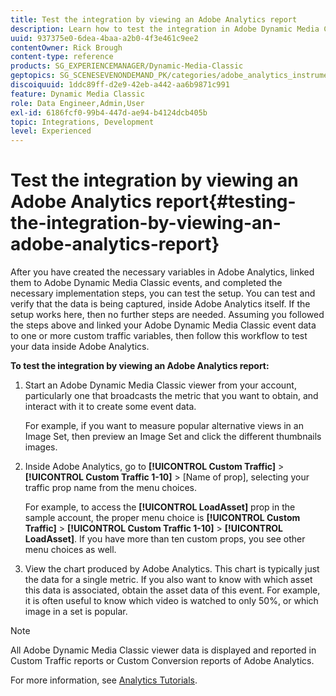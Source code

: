```yaml
---
title: Test the integration by viewing an Adobe Analytics report
description: Learn how to test the integration in Adobe Dynamic Media Classic by viewing an Adobe Analytics report.
uuid: 937375e0-6dea-4baa-a2b0-4f3e461c9ee2
contentOwner: Rick Brough
content-type: reference
products: SG_EXPERIENCEMANAGER/Dynamic-Media-Classic
geptopics: SG_SCENESEVENONDEMAND_PK/categories/adobe_analytics_instrumentation_kit
discoiquuid: 1ddc89ff-d2e9-42eb-a442-aa6b9871c991
feature: Dynamic Media Classic
role: Data Engineer,Admin,User
exl-id: 6186fcf0-99b4-447d-ae94-b4124dcb405b
topic: Integrations, Development
level: Experienced
---
```

# Test the integration by viewing an Adobe Analytics report{#testing-the-integration-by-viewing-an-adobe-analytics-report}

After you have created the necessary variables in Adobe Analytics, linked them to Adobe Dynamic Media Classic events, and completed the necessary implementation steps, you can test the setup. You can test and verify that the data is being captured, inside Adobe Analytics itself. If the setup works here, then no further steps are needed. Assuming you followed the steps above and linked your Adobe Dynamic Media Classic event data to one or more custom traffic variables, then follow this workflow to test your data inside Adobe Analytics.

**To test the integration by viewing an Adobe Analytics report:**

1. Start an Adobe Dynamic Media Classic viewer from your account, particularly one that broadcasts the metric that you want to obtain, and interact with it to create some event data.

   For example, if you want to measure popular alternative views in an Image Set, then preview an Image Set and click the different thumbnails images.

1. Inside Adobe Analytics, go to **[!UICONTROL Custom Traffic]** > **[!UICONTROL Custom Traffic 1-10]** > [Name of prop], selecting your traffic prop name from the menu choices.

   For example, to access the **[!UICONTROL LoadAsset]** prop in the sample account, the proper menu choice is **[!UICONTROL Custom Traffic]** > **[!UICONTROL Custom Traffic 1-10]** > **[!UICONTROL LoadAsset]**. If you have more than ten custom props, you see other menu choices as well.

1. View the chart produced by Adobe Analytics. This chart is typically just the data for a single metric. If you also want to know with which asset this data is associated, obtain the asset data of this event. For example, it is often useful to know which video is watched to only 50%, or which image in a set is popular.

>[!NOTE]
>
>All Adobe Dynamic Media Classic viewer data is displayed and reported in Custom Traffic reports or Custom Conversion reports of Adobe Analytics.

For more information, see [Analytics Tutorials](https://experienceleague.adobe.com/docs/analytics-learn/tutorials/overview.html).